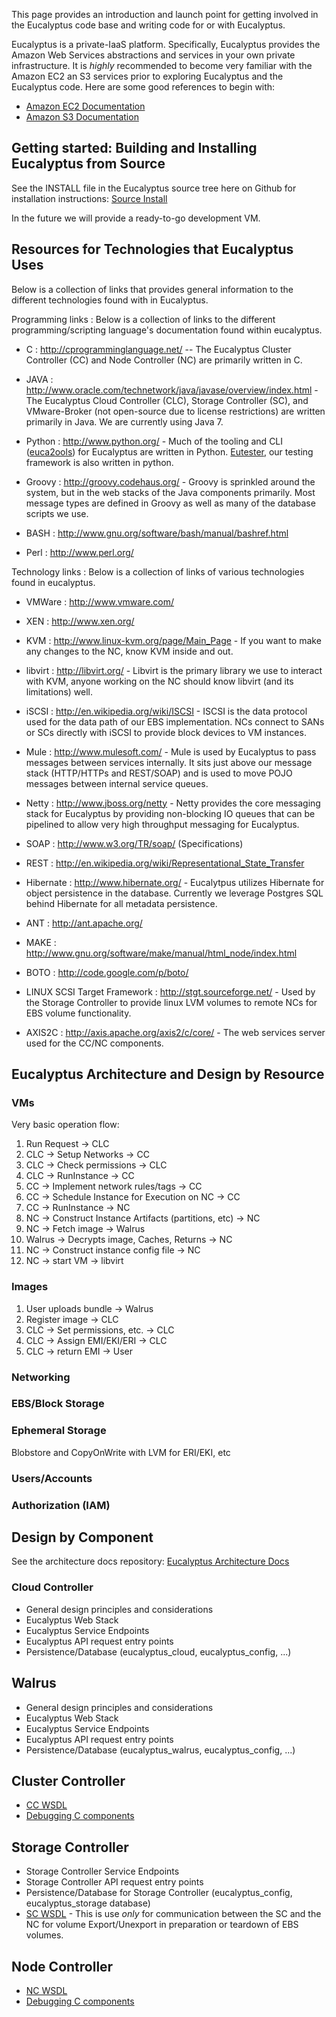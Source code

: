 This page provides an introduction and launch point for getting involved in the Eucalyptus code base and writing code for or with Eucalyptus.

Eucalyptus is a private-IaaS platform. Specifically, Eucalyptus provides the Amazon Web Services abstractions and services in your own private infrastructure. It is *highly* recommended to become very familiar with the Amazon EC2 an S3 services prior to exploring Eucalyptus and the Eucalyptus code. Here are some good references to begin with:
* [Amazon EC2 Documentation](http://aws.amazon.com/documentation/ec2/)
* [Amazon S3 Documentation](http://aws.amazon.com/documentation/s3/)

## Getting started: Building and Installing Eucalyptus from Source
See the INSTALL file in the Eucalyptus source tree here on Github for installation instructions: [Source Install](https://github.com/eucalyptus/eucalyptus/blob/master/INSTALL)

In the future we will provide a ready-to-go development VM.

## Resources for Technologies that Eucalyptus Uses
Below is a collection of links that provides general information to the different technologies found with in Eucalyptus.
  
Programming links : Below is a collection of links to the different programming/scripting language's documentation found within eucalyptus.  

  * C : http://cprogramminglanguage.net/ -- The Eucalyptus Cluster Controller (CC) and Node Controller (NC) are primarily written in C.
 
  * JAVA : http://www.oracle.com/technetwork/java/javase/overview/index.html - The Eucalyptus Cloud Controller (CLC), Storage Controller (SC), and VMware-Broker (not open-source due to license restrictions) are written primarily in Java. We are currently using Java 7.

  * Python : http://www.python.org/ - Much of the tooling and CLI ([euca2ools](https://github.com/eucalyptus/euca2ools)) for Eucalyptus are written in Python. [Eutester](https://github.com/eucalyptus/eutester), our testing framework is also written in python.

  * Groovy : http://groovy.codehaus.org/ - Groovy is sprinkled around the system, but in the web stacks of the Java components primarily. Most message types are defined in Groovy as well as many of the database scripts we use.

  * BASH : http://www.gnu.org/software/bash/manual/bashref.html
 
  * Perl : http://www.perl.org/


Technology links : Below is a collection of links of various technologies found in eucalyptus.

  * VMWare : http://www.vmware.com/
 
  * XEN : http://www.xen.org/
 
  * KVM : http://www.linux-kvm.org/page/Main_Page - If you want to make any changes to the NC, know KVM inside and out.
 
  * libvirt : http://libvirt.org/ - Libvirt is the primary library we use to interact with KVM, anyone working on the NC should know libvirt (and its limitations) well.
  
  * iSCSI : http://en.wikipedia.org/wiki/ISCSI - ISCSI is the data protocol used for the data path of our EBS implementation. NCs connect to SANs or SCs directly with iSCSI to provide block devices to VM instances.
 
  * Mule : http://www.mulesoft.com/ - Mule is used by Eucalyptus to pass messages between services internally. It sits just above our message stack (HTTP/HTTPs and REST/SOAP) and is used to move POJO messages between internal service queues.
 
  * Netty : http://www.jboss.org/netty - Netty provides the core messaging stack for Eucalyptus by providing non-blocking IO queues that can be pipelined to allow very high throughput messaging for Eucalyptus.
 
  * SOAP : http://www.w3.org/TR/soap/ (Specifications)
 
  * REST : http://en.wikipedia.org/wiki/Representational_State_Transfer
 
  * Hibernate : http://www.hibernate.org/ - Eucalytpus utilizes Hibernate for object persistence in the database. Currently we leverage Postgres SQL behind Hibernate for all metadata persistence.
 
  * ANT : http://ant.apache.org/
 
  * MAKE : http://www.gnu.org/software/make/manual/html_node/index.html
  
  * BOTO : http://code.google.com/p/boto/
  
  * LINUX SCSI Target Framework : http://stgt.sourceforge.net/ - Used by the Storage Controller to provide linux LVM volumes to remote NCs for EBS volume functionality.

  * AXIS2C : http://axis.apache.org/axis2/c/core/ - The web services server used for the CC/NC components.

## Eucalyptus Architecture and Design by Resource
### VMs
Very basic operation flow:

1. Run Request -> CLC
2. CLC -> Setup Networks -> CC
3. CLC -> Check permissions -> CLC
4. CLC -> RunInstance -> CC
5. CC -> Implement network rules/tags -> CC
6. CC -> Schedule Instance for Execution on NC -> CC
7. CC -> RunInstance -> NC
8. NC -> Construct Instance Artifacts (partitions, etc) -> NC
9. NC -> Fetch image -> Walrus
10. Walrus -> Decrypts image, Caches, Returns -> NC
11. NC -> Construct instance config file -> NC
12. NC -> start VM -> libvirt

### Images
1. User uploads bundle -> Walrus
2. Register image -> CLC
3. CLC -> Set permissions, etc. -> CLC
4. CLC -> Assign EMI/EKI/ERI -> CLC
5. CLC -> return EMI -> User

### Networking

### EBS/Block Storage

### Ephemeral Storage
Blobstore and CopyOnWrite with LVM for ERI/EKI, etc

### Users/Accounts

### Authorization (IAM)

## Design by Component
See the architecture docs repository: [Eucalyptus Architecture Docs](http://github.com/eucalyptus/architecture-docs)

### Cloud Controller
* General design principles and considerations
* Eucalyptus Web Stack
* Eucalyptus Service Endpoints
* Eucalyptus API request entry points
* Persistence/Database (eucalyptus_cloud, eucalyptus_config, ...)

## Walrus
* General design principles and considerations
* Eucalyptus Web Stack
* Eucalyptus Service Endpoints
* Eucalyptus API request entry points
* Persistence/Database (eucalyptus_walrus, eucalyptus_config, ...)

## Cluster Controller
* [CC WSDL](https://github.com/eucalyptus/eucalyptus/blob/master/wsdl/eucalyptus_cc.wsdl)
* [Debugging C components](Debugging-Eucalyptus-C-language-components)

## Storage Controller
* Storage Controller Service Endpoints
* Storage Controller API request entry points
* Persistence/Database for Storage Controller (eucalyptus_config, eucalyptus_storage database)
* [SC WSDL](https://github.com/eucalyptus/eucalyptus/blob/master/wsdl/eucalyptus_sc.wsdl) - This is use *only* for communication between the SC and the NC for volume Export/Unexport in preparation or teardown of EBS volumes.

## Node Controller
* [NC WSDL](https://github.com/eucalyptus/eucalyptus/blob/master/wsdl/eucalyptus_nc.wsdl)
* [Debugging C components](Debugging-Eucalyptus-C-language-components)
